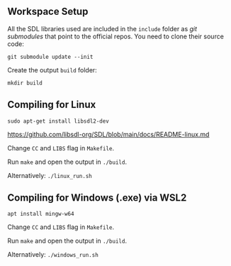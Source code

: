 ## Workspace Setup
All the SDL libraries used are included in the `include` folder as _git submodules_ that point to the official repos. You need to clone their source code:

    git submodule update --init

Create the output `build` folder:

    mkdir build

## Compiling for Linux

    sudo apt-get install libsdl2-dev

https://github.com/libsdl-org/SDL/blob/main/docs/README-linux.md

Change `CC` and `LIBS` flag in `Makefile`.

Run `make` and open the output in `./build`.

Alternatively: `./linux_run.sh`

## Compiling for Windows (.exe) via WSL2

`apt install mingw-w64`

Change `CC` and `LIBS` flag in `Makefile`.

Run `make` and open the output in `./build`.

Alternatively: `./windows_run.sh`